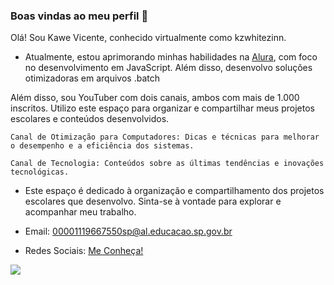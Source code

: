 ### Boas vindas ao meu perfil 💙

Olá! Sou Kawe Vicente, conhecido virtualmente como kzwhitezinn.

- Atualmente, estou aprimorando minhas habilidades na [Alura](https://www.alura.com.br), com foco no desenvolvimento em JavaScript. Além disso, desenvolvo soluções otimizadoras em arquivos .batch

Além disso, sou YouTuber com dois canais, ambos com mais de 1.000 inscritos. Utilizo este espaço para organizar e compartilhar meus projetos escolares e conteúdos desenvolvidos.


  ```
Canal de Otimização para Computadores: Dicas e técnicas para melhorar o desempenho e a eficiência dos sistemas.
  ```
  ```
Canal de Tecnologia: Conteúdos sobre as últimas tendências e inovações tecnológicas.
  ```
- Este espaço é dedicado à organização e compartilhamento dos projetos escolares que desenvolvo. Sinta-se à vontade para explorar e acompanhar meu trabalho.

- Email: 00001119667550sp@al.educacao.sp.gov.br
- Redes Sociais: [Me Conheça!](https://linktr.ee/zWhitezinn)

![](https://kittylovecats.wordpress.com/wp-content/uploads/2014/03/2.jpg)


